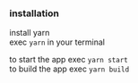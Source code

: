 ### installation

install yarn  
exec `yarn` in your terminal

to start the app exec `yarn start`  
to build the app exec `yarn build`  